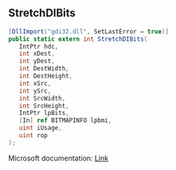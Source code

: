 ## StretchDIBits

```csharp
[DllImport("gdi32.dll", SetLastError = true)]
public static extern int StretchDIBits(
   IntPtr hdc,
   int xDest,
   int yDest,
   int DestWidth,
   int DestHeight,
   int xSrc,
   int ySrc,
   int SrcWidth,
   int SrcHeight,
   IntPtr lpBits,
   [In] ref BITMAPINFO lpbmi,
   uint iUsage,
   uint rop
);
```

Microsoft documentation: [Link](https://docs.microsoft.com/en-us/windows/win32/api/wingdi/nf-wingdi-stretchdibits)

